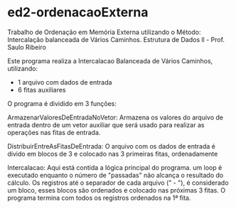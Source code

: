 # ed2-ordenacaoExterna
Trabalho de Ordenação em Memória Externa utilizando o Método: Intercalação balanceada de Vários Caminhos. Estrutura de Dados ll - Prof. Saulo Ribeiro

Este programa realiza a Intercalacao Balanceada de Vários Caminhos, utilizando:
- 1 arquivo com dados de entrada
- 6 fitas auxiliares

O programa é dividido em 3 funções:

ArmazenarValoresDeEntradaNoVetor:
Armazena os valores do arquivo de entrada dentro de um vetor auxiliar que será usado para realizar as operações nas fitas de entrada.

DistribuirEntreAsFitasDeEntrada:
O arquivo com os dados de entrada é divido em blocos de 3 e colocado nas 3 primeiras fitas, ordenadamente

Intercalacao:
Aqui está contida a lógica principal do programa.
um loop é executado enquanto o número de "passadas" não alcança o resultado do cálculo.
Os registros até o separador de cada arquivo (" - "), é considerado um bloco, esses blocos são ordenados e colocado nas próximas 3 fitas. 
O programa termina com todos os registros ordenados na 1ª fita.
